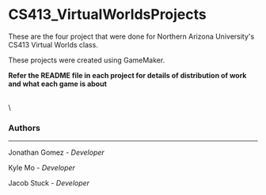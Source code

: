 # CS413_VirtualWorldsProjects


These are the four project that were done for Northern Arizona University's CS413 Virtual Worlds class.

These projects were created using GameMaker.

**Refer the README file in each project for details of distribution of work and what each game is about**


\
\


### Authors

---

Jonathan Gomez - *Developer*

Kyle Mo - *Developer*

Jacob Stuck - *Developer*
